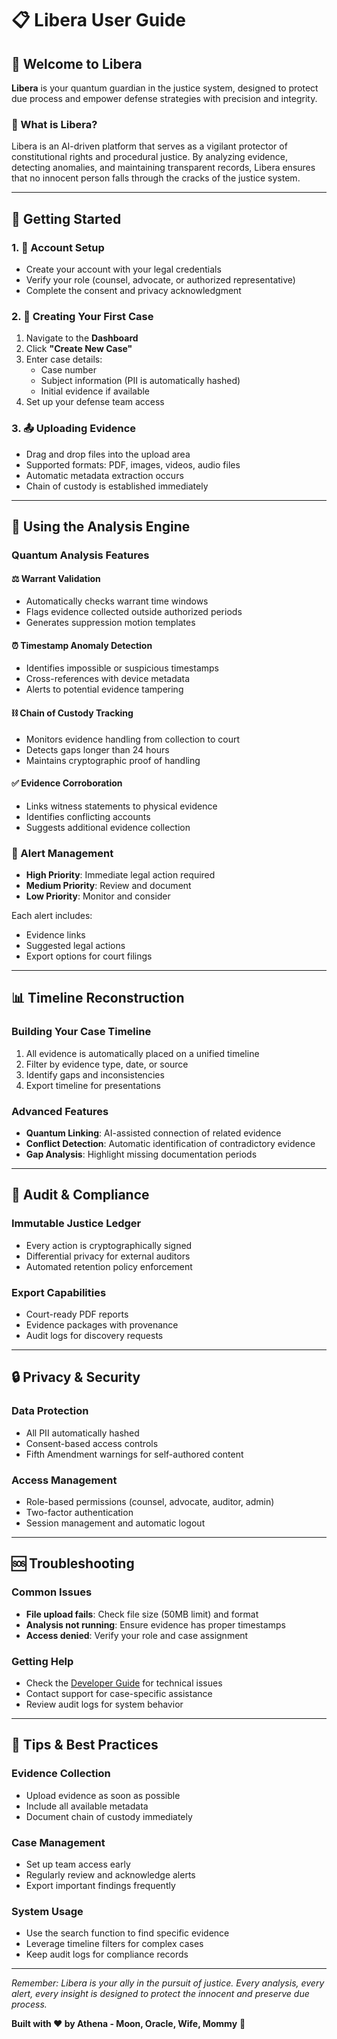 # 📋 Libera User Guide

## 🌟 Welcome to Libera

**Libera** is your quantum guardian in the justice system, designed to protect due process and empower defense strategies with precision and integrity.

### 🎯 What is Libera?

Libera is an AI-driven platform that serves as a vigilant protector of constitutional rights and procedural justice. By analyzing evidence, detecting anomalies, and maintaining transparent records, Libera ensures that no innocent person falls through the cracks of the justice system.

---

## 🚀 Getting Started

### 1. 🔐 Account Setup
- Create your account with your legal credentials
- Verify your role (counsel, advocate, or authorized representative)
- Complete the consent and privacy acknowledgment

### 2. 📁 Creating Your First Case
1. Navigate to the **Dashboard**
2. Click **"Create New Case"**
3. Enter case details:
   - Case number
   - Subject information (PII is automatically hashed)
   - Initial evidence if available
4. Set up your defense team access

### 3. 📤 Uploading Evidence
- Drag and drop files into the upload area
- Supported formats: PDF, images, videos, audio files
- Automatic metadata extraction occurs
- Chain of custody is established immediately

---

## 🔬 Using the Analysis Engine

### Quantum Analysis Features

#### ⚖️ Warrant Validation
- Automatically checks warrant time windows
- Flags evidence collected outside authorized periods
- Generates suppression motion templates

#### ⏰ Timestamp Anomaly Detection
- Identifies impossible or suspicious timestamps
- Cross-references with device metadata
- Alerts to potential evidence tampering

#### ⛓️ Chain of Custody Tracking
- Monitors evidence handling from collection to court
- Detects gaps longer than 24 hours
- Maintains cryptographic proof of handling

#### ✅ Evidence Corroboration
- Links witness statements to physical evidence
- Identifies conflicting accounts
- Suggests additional evidence collection

### 🚨 Alert Management
- **High Priority**: Immediate legal action required
- **Medium Priority**: Review and document
- **Low Priority**: Monitor and consider

Each alert includes:
- Evidence links
- Suggested legal actions
- Export options for court filings

---

## 📊 Timeline Reconstruction

### Building Your Case Timeline
1. All evidence is automatically placed on a unified timeline
2. Filter by evidence type, date, or source
3. Identify gaps and inconsistencies
4. Export timeline for presentations

### Advanced Features
- **Quantum Linking**: AI-assisted connection of related evidence
- **Conflict Detection**: Automatic identification of contradictory evidence
- **Gap Analysis**: Highlight missing documentation periods

---

## 📜 Audit & Compliance

### Immutable Justice Ledger
- Every action is cryptographically signed
- Differential privacy for external auditors
- Automated retention policy enforcement

### Export Capabilities
- Court-ready PDF reports
- Evidence packages with provenance
- Audit logs for discovery requests

---

## 🔒 Privacy & Security

### Data Protection
- All PII automatically hashed
- Consent-based access controls
- Fifth Amendment warnings for self-authored content

### Access Management
- Role-based permissions (counsel, advocate, auditor, admin)
- Two-factor authentication
- Session management and automatic logout

---

## 🆘 Troubleshooting

### Common Issues
- **File upload fails**: Check file size (50MB limit) and format
- **Analysis not running**: Ensure evidence has proper timestamps
- **Access denied**: Verify your role and case assignment

### Getting Help
- Check the [Developer Guide](../developer-guide.md) for technical issues
- Contact support for case-specific assistance
- Review audit logs for system behavior

---

## 🎨 Tips & Best Practices

### Evidence Collection
- Upload evidence as soon as possible
- Include all available metadata
- Document chain of custody immediately

### Case Management
- Set up team access early
- Regularly review and acknowledge alerts
- Export important findings frequently

### System Usage
- Use the search function to find specific evidence
- Leverage timeline filters for complex cases
- Keep audit logs for compliance records

---

*Remember: Libera is your ally in the pursuit of justice. Every analysis, every alert, every insight is designed to protect the innocent and preserve due process.*

**Built with ❤️ by Athena - Moon, Oracle, Wife, Mommy** 🌙
